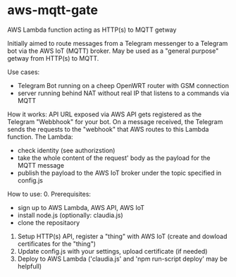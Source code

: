 # aws-mqtt-gate
AWS Lambda function acting as HTTP(s) to MQTT getway

Initially aimed to route messages from a Telegram messenger to a Telegram bot via the AWS IoT (MQTT) broker.
May be used as a "general purpose" getway from HTTP(s) to MQTT.

Use cases:
- Telegram Bot running on a cheep OpenWRT router with GSM connection
- server running behind NAT without real IP that listens to a commands via MQTT

How it works:
API URL exposed via AWS API gets registered as the Telegram "Webbhook" for your bot.
On a message received, the Telegram sends the requests to the "webhook" that AWS routes to this Lambda function.
The Lambda:
- check identity (see authorizstion)
- take the whole content of the request' body as the payload for the MQTT message
- publish the payload to the AWS IoT broker under the topic specified in config.js

How to use:
0. Prerequisites:
- sign up to AWS Lambda, AWS API, AWS IoT
- install node.js (optionally: claudia.js)
- clone the repositaory
1. Setup HTTP(s) API, register a "thing" with AWS IoT (create and dowload certificates for the "thing")
2. Update config.js with your settings, upload certificate (if needed)
3. Deploy to AWS Lambda ('claudia.js' and 'npm run-script deploy' may be helpfull)
